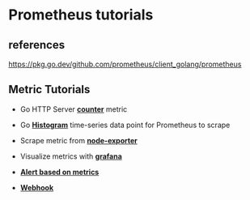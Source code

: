 # Prometheus tutorials

## references

<https://pkg.go.dev/github.com/prometheus/client_golang/prometheus>

## Metric Tutorials

- Go HTTP Server **[counter](./counter/go-server-metrics.md)** metric

- Go **[Histogram](./histogram/histogram.md)** time-series data point for Prometheus to scrape
- Scrape metric from **[node-exporter](./node-exporter/node-exporter.md)**

- Visualize metrics with **[grafana](./counter/visualizing_metrics_using_grafana.md)**

- **[Alert based on metrics](./alert_manager/alerting_based_on_metrics.md)**

- **[Webhook](../webhook/webhook.md)**
